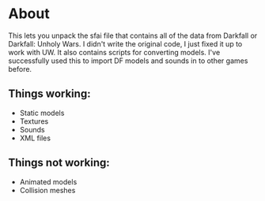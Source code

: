 # About

This lets you unpack the sfai file that contains all of the data from Darkfall or Darkfall: Unholy Wars.
I didn't write the original code, I just fixed it up to work with UW.
It also contains scripts for converting models. I've successfully used this to import DF models and sounds in to other games before.

## Things working:
* Static models
* Textures
* Sounds
* XML files

## Things not working:
* Animated models
* Collision meshes
